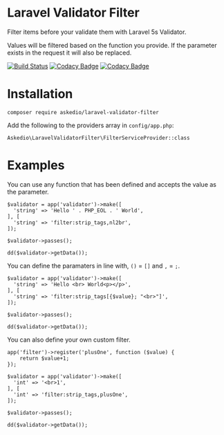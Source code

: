 # Laravel Validator Filter
Filter items before your validate them with Laravel 5s Validator.

Values will be filtered based on the function you provide. If the parameter exists in the request it will also be replaced.

[![Build Status](https://travis-ci.org/Askedio/laravel-validator-filter.svg?branch=master)](https://travis-ci.org/Askedio/laravel-validator-filter)
[![Codacy Badge](https://api.codacy.com/project/badge/Grade/f91e7399c0ff40c988ba1587f3594d8a)](https://www.codacy.com/app/gcphost/laravel-validator-filter?utm_source=github.com&amp;utm_medium=referral&amp;utm_content=Askedio/laravel-validator-filter&amp;utm_campaign=Badge_Grade)
[![Codacy Badge](https://api.codacy.com/project/badge/Coverage/f91e7399c0ff40c988ba1587f3594d8a)](https://www.codacy.com/app/gcphost/laravel-validator-filter?utm_source=github.com&amp;utm_medium=referral&amp;utm_content=Askedio/laravel-validator-filter&amp;utm_campaign=Badge_Coverage)

# Installation
~~~
composer require askedio/laravel-validator-filter
~~~

Add the following to the providers array in `config/app.php`:
~~~
Askedio\LaravelValidatorFilter\FilterServiceProvider::class
~~~

# Examples

You can use any function that has been defined and accepts the value as the parameter.
~~~
$validator = app('validator')->make([
  'string' => 'Hello ' . PHP_EOL . ' World',
], [
  'string' => 'filter:strip_tags,nl2br',
]);

$validator->passes();

dd($validator->getData());
~~~

You can define the paramaters in line with, `()` = `[]` and `,` = `;`.
~~~
$validator = app('validator')->make([
  'string' => 'Hello <br> World<p></p>',
], [
  'string' => 'filter:strip_tags[{$value}; "<br>"]',
]);

$validator->passes();

dd($validator->getData());
~~~

You can also define your own custom filter.
~~~
app('filter')->register('plusOne', function ($value) {
    return $value+1;
});

$validator = app('validator')->make([
  'int' => '<br>1',
], [
  'int' => 'filter:strip_tags,plusOne',
]);

$validator->passes();

dd($validator->getData());
~~~